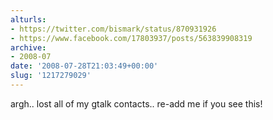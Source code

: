 ```yaml
---
alturls:
- https://twitter.com/bismark/status/870931926
- https://www.facebook.com/17803937/posts/563839908319
archive:
- 2008-07
date: '2008-07-28T21:03:49+00:00'
slug: '1217279029'
---
```


argh.. lost all of my gtalk contacts.. re-add me if you see this!

